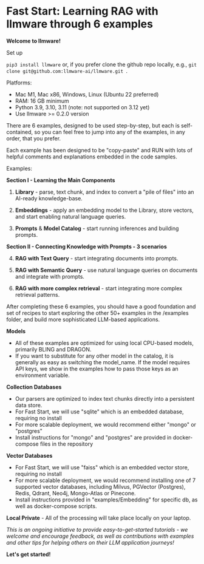 

Fast Start: Learning RAG with llmware through 6 examples 
===============

**Welcome to llmware!**    

Set up  

`pip3 install llmware` or, if you prefer clone the github repo locally, e.g., `git clone git@github.com:llmware-ai/llmware.git
`.   

Platforms: 
- Mac M1, Mac x86, Windows, Linux (Ubuntu 22 preferred)  
- RAM: 16 GB minimum 
- Python 3.9, 3.10, 3.11 (note: not supported on 3.12 yet)
- Use llmware >= 0.2.0 version

There are 6 examples, designed to be used step-by-step, but each is self-contained, 
so you can feel free to jump into any of the examples, in any order, that you prefer.  

Each example has been designed to be "copy-paste" and RUN with lots of helpful comments and explanations embedded in the code samples.

Examples:

**Section I - Learning the Main Components**
1.  **Library** - parse, text chunk, and index to convert a "pile of files" into an AI-ready knowledge-base.  

2.  **Embeddings** - apply an embedding model to the Library, store vectors, and start enabling natural language queries.  

3.  **Prompts** & **Model Catalog** - start running inferences and building prompts.

**Section II - Connecting Knowledge with Prompts - 3 scenarios**  

4.  **RAG with Text Query** - start integrating documents into prompts.  

5.  **RAG with Semantic Query** - use natural language queries on documents and integrate with prompts.
 
6.  **RAG with more complex retrieval** - start integrating more complex retrieval patterns.

After completing these 6 examples, you should have a good foundation and set of recipes to start 
exploring the other 50+ examples in the /examples folder, and build more sophisticated 
LLM-based applications.

**Models**
  - All of these examples are optimized for using local CPU-based models, primarily BLING and DRAGON.
  - If you want to substitute for any other model in the catalog, it is generally as easy as 
    switching the model_name.  If the model requires API keys, we show in the examples how to pass those keys as an
    environment variable.

**Collection Databases**
  - Our parsers are optimized to index text chunks directly into a persistent data store.   
  - For Fast Start, we will use "sqlite" which is an embedded database, requiring no install
  - For more scalable deployment, we would recommend either "mongo" or "postgres"
  - Install instructions for "mongo" and "postgres" are provided in docker-compose files in the repository

**Vector Databases**
   - For Fast Start, we will use "faiss" which is an embedded vector store, requiring no install
   - For more scalable deployment, we would recommend installing one of 7 supported vector databases, 
     including Milvus, PGVector (Postgres), Redis, Qdrant, Neo4j, Mongo-Atlas or Pinecone.  
   - Install instructions provided in "examples/Embedding" for specific db, as well as docker-compose scripts.

**Local Private**
    - All of the processing will take place locally on your laptop.

*This is an ongoing initiative to provide easy-to-get-started tutorials - we welcome and encourage feedback, as well
as contributions with examples and other tips for helping others on their LLM application journeys!*  

**Let's get started!**


